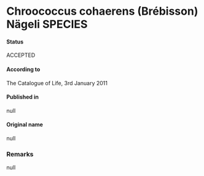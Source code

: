 # Chroococcus cohaerens (Brébisson) Nägeli SPECIES

#### Status
ACCEPTED

#### According to
The Catalogue of Life, 3rd January 2011

#### Published in
null

#### Original name
null

### Remarks
null